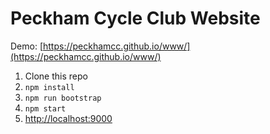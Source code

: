 # Peckham Cycle Club Website

Demo: [https://peckhamcc.github.io/www/](https://peckhamcc.github.io/www/)

1. Clone this repo
1. `npm install`
1. `npm run bootstrap`
1. `npm start`
1. [http://localhost:9000](http://localhost:9000)
